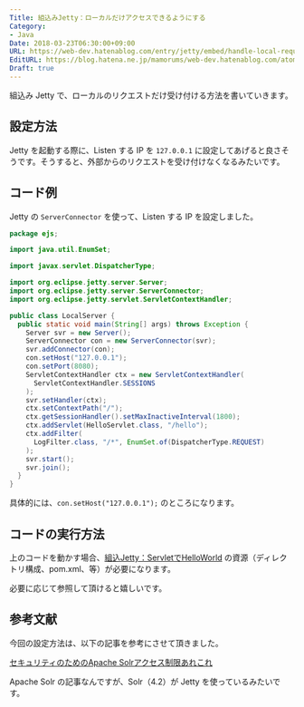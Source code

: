 ```yaml
---
Title: 組込みJetty：ローカルだけアクセスできるようにする
Category:
- Java
Date: 2018-03-23T06:30:00+09:00
URL: https://web-dev.hatenablog.com/entry/jetty/embed/handle-local-request-only
EditURL: https://blog.hatena.ne.jp/mamorums/web-dev.hatenablog.com/atom/entry/17391345971626146632
Draft: true
---
```


組込み Jetty で、ローカルのリクエストだけ受け付ける方法を書いていきます。


## 設定方法
Jetty を起動する際に、Listen する IP を `127.0.0.1` に設定してあげると良さそうです。そうすると、外部からのリクエストを受け付けなくなるみたいです。


## コード例
Jetty の `ServerConnector` を使って、Listen する IP を設定しました。

```java
package ejs;

import java.util.EnumSet;

import javax.servlet.DispatcherType;

import org.eclipse.jetty.server.Server;
import org.eclipse.jetty.server.ServerConnector;
import org.eclipse.jetty.servlet.ServletContextHandler;

public class LocalServer {
  public static void main(String[] args) throws Exception {
    Server svr = new Server();
    ServerConnector con = new ServerConnector(svr);
    svr.addConnector(con);
    con.setHost("127.0.0.1");
    con.setPort(8080);
    ServletContextHandler ctx = new ServletContextHandler(
      ServletContextHandler.SESSIONS
    );
    svr.setHandler(ctx);
    ctx.setContextPath("/");
    ctx.getSessionHandler().setMaxInactiveInterval(1800);
    ctx.addServlet(HelloServlet.class, "/hello");
    ctx.addFilter(
      LogFilter.class, "/*", EnumSet.of(DispatcherType.REQUEST)
    );
    svr.start();
    svr.join();
  }
}
```

具体的には、`con.setHost("127.0.0.1");` のところになります。


## コードの実行方法
上のコードを動かす場合、[組込Jetty：ServletでHelloWorld](/entry/jetty/embed/servlet/hello-world) の資源（ディレクトリ構成、pom.xml、等）が必要になります。

必要に応じて参照して頂けると嬉しいです。


## 参考文献
今回の設定方法は、以下の記事を参考にさせて頂きました。

[セキュリティのためのApache Solrアクセス制限あれこれ ](https://ameblo.jp/itboy/entry-11592487115.html)

Apache Solr の記事なんですが、Solr（4.2）が Jetty を使っているみたいです。
